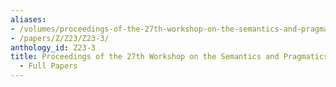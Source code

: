 ```yaml
---
aliases:
- /volumes/proceedings-of-the-27th-workshop-on-the-semantics-and-pragmatics-of-dialogue-full-papers/
- /papers/Z/Z23/Z23-3/
anthology_id: Z23-3
title: Proceedings of the 27th Workshop on the Semantics and Pragmatics of Dialogue
  - Full Papers
---
```

